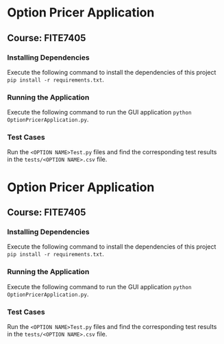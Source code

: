 
# Option Pricer Application

## Course: FITE7405

### Installing Dependencies
Execute the following command to install the dependencies of this project `pip install -r requirements.txt`.

### Running the Application
Execute the following command to run the GUI application `python OptionPricerApplication.py`.

### Test Cases
Run the `<OPTION NAME>Test.py` files and find the corresponding test results in the `tests/<OPTION NAME>.csv` file.
# Option Pricer Application

## Course: FITE7405

### Installing Dependencies
Execute the following command to install the dependencies of this project `pip install -r requirements.txt`.

### Running the Application
Execute the following command to run the GUI application `python OptionPricerApplication.py`.

### Test Cases
Run the `<OPTION NAME>Test.py` files and find the corresponding test results in the `tests/<OPTION NAME>.csv` file.